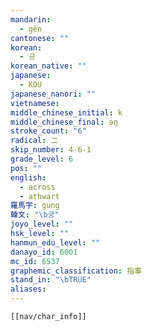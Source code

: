 ```yaml
---
mandarin:
  - gèn
cantonese: ""
korean:
  - 긍
korean_native: ""
japanese:
  - KOU
japanese_nanori: ""
vietnamese:
middle_chinese_initial: k
middle_chinese_final: əŋ
stroke_count: "6"
radical: 二
skip_number: 4-6-1
grade_level: 6
pos: ""
english:
  - across
  - athwart
羅馬字: gung
韓文: "\b궁"
joyo_level: ""
hsk_level: ""
hanmun_edu_level: ""
danayo_id: 6001
mc_id: 6537
graphemic_classification: 指事
stand_in: "\bTRUE"
aliases:
---
```


```meta-bind-embed
[[nav/char_info]]
```
